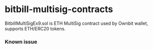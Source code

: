 # bitbill-multisig-contracts

BitbillMultiSigEx9.sol is ETH MultiSig contract used by Ownbit wallet, supports ETH/ERC20 tokens.

### Known issue

